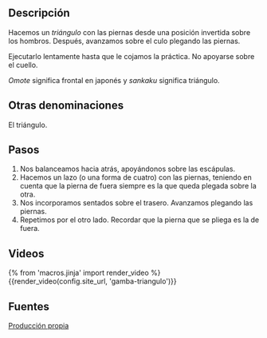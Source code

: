 ## Descripción

Hacemos un *triángulo* con las piernas desde una posición invertida sobre los hombros. Después, avanzamos sobre el culo plegando las piernas.

Ejecutarlo lentamente hasta que le cojamos la práctica. No apoyarse sobre el cuello.

*Omote* significa frontal en japonés y *sankaku* significa triángulo.

## Otras denominaciones

El triángulo.

## Pasos

1. Nos balanceamos hacia atrás, apoyándonos sobre las escápulas.
2. Hacemos un lazo (o una forma de cuatro) con las piernas, teniendo en cuenta que la pierna de fuera siempre es la que queda plegada sobre la otra.
3. Nos incorporamos sentados sobre el trasero. Avanzamos plegando las piernas.
4. Repetimos por el otro lado. Recordar que la pierna que se pliega es la de fuera.

## Videos

{% from 'macros.jinja' import render_video %}
{{render_video(config.site_url, 'gamba-triangulo')}}

## Fuentes

[Producción propia]({{config.site_url}})
